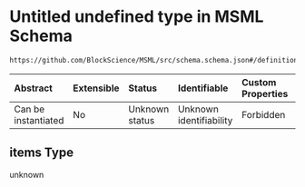 # Untitled undefined type in MSML Schema

```txt
https://github.com/BlockScience/MSML/src/schema.schema.json#/definitions/MSMLSpec/properties/Boundary Actions/items
```



| Abstract            | Extensible | Status         | Identifiable            | Custom Properties | Additional Properties | Access Restrictions | Defined In                                                                  |
| :------------------ | :--------- | :------------- | :---------------------- | :---------------- | :-------------------- | :------------------ | :-------------------------------------------------------------------------- |
| Can be instantiated | No         | Unknown status | Unknown identifiability | Forbidden         | Allowed               | none                | [schema.schema.json\*](../../out/schema.schema.json "open original schema") |

## items Type

unknown
